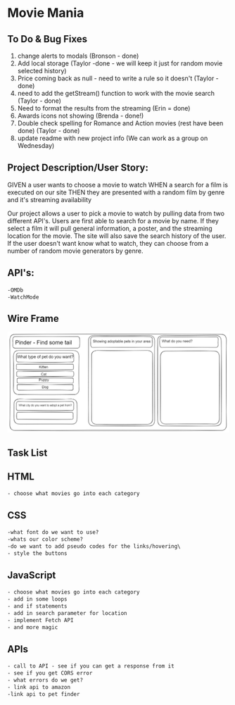 # Movie Mania

## To Do & Bug Fixes
1. change alerts to modals (Bronson - done)
2. Add local storage (Taylor -done - we will keep it just for random movie selected history)
3. Price coming back as null - need to write a rule so it doesn't (Taylor - done)
4. need to add the getStream() function to work with the movie search (Taylor - done)
5. Need to format the results from the streaming (Erin = done)
6. Awards icons not showing (Brenda - done!)
7. Double check spelling for Romance and Action movies (rest have been done) (Taylor - done)
8. update readme with new project info (We can work as a group on Wednesday)


## Project Description/User Story: 

GIVEN a user wants to choose a movie to watch
WHEN a search for a film is executed on our site
THEN they are presented with a random film by genre and it's streaming availability

Our project  allows a user to pick a movie to watch by pulling data from two different API's. Users are first able to search for a movie by name. If they select a film it will pull general information, a poster, and the streaming location for the movie. The site will also save the search history of the user. If the user doesn't want know what to watch, they can choose from a number of random movie generators by genre.

## API's:
    -OMDb
    -WatchMode

## Wire Frame
![OUTDATED: WireFrame/A user clicks on different pets and available pets and products show on the screen.](./assets/images/wireframe.png)


## Task List

## HTML
    - choose what movies go into each category

## CSS
    -what font do we want to use?
    -whats our color scheme?
    -do we want to add pseudo codes for the links/hovering\
    - style the buttons


## JavaScript
    - choose what movies go into each category
    - add in some loops
    - and if statements
    - add in search parameter for location
    - implement Fetch API
    - and more magic


## APIs
    - call to API - see if you can get a response from it
    - see if you get CORS error
    - what errors do we get?
    - link api to amazon
    -link api to pet finder
